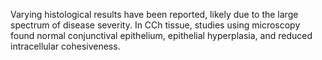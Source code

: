 Varying histological results have been reported, likely due to the large spectrum of disease severity. In CCh tissue, studies using microscopy found normal conjunctival epithelium, epithelial hyperplasia, and reduced intracellular cohesiveness.